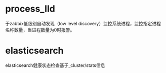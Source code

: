 # process_lld
于zabbix低级别自动发现（low level discovery）监控系统进程，监控指定进程名称数量，当进程数量为0时报警。

# elasticsearch
elasticsearch健康状态检查基于_cluster/stats信息